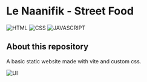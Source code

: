 # Le Naanifik - Street Food

![HTML](https://img.shields.io/badge/HTML5-E34F26?style=for-the-badge&logo=html5&logoColor=white) ![CSS](https://img.shields.io/badge/CSS3-1572B6?style=for-the-badge&logo=css3&logoColor=white) ![JAVASCRIPT](https://img.shields.io/badge/JavaScript-323330?style=for-the-badge&logo=javascript&logoColor=F7DF1E)

## About this repository

A basic static website made with vite and custom css.

![UI](https://le-naanifik.s3.eu-west-3.amazonaws.com/naanifik_ui.jpg)
